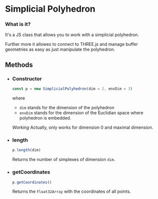 # Simplicial Polyhedron
### What is it?
It's a JS class that allows you to work with a simplicial polyhedron.

Further more it allowes to connect to THREE.js and manage buffer geometries as easy as just manipulate the polyhedron.

## Methods
- ### Constructor
    ```javascript
    const p = new SimplicialPolyhedron(dim = 2, envDim = 3)
    ```
    where
    - `dim` stands for the dimension of the polyhedron
    - `envDim` stands for the dimension of the Euclidian space where polyhedron is embedded.
    
    *Working* Actually, only works for dimension 0 and maximal dimension.

- ### length
    ```javascript
    p.length(dim)
    ```
    Returns the number of simplexes of dimension `dim`.
- ### getCoordinates
    ```javascript
    p.getCoordinates()
    ```
    Returns the `Float32Array` with the coordinates of all points.